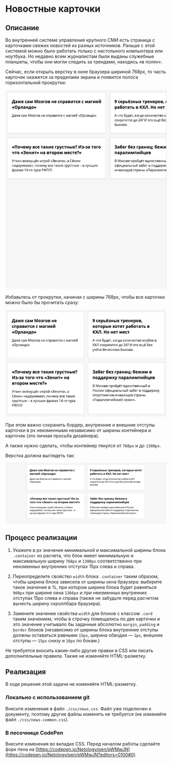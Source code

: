# Новостные карточки

## Описание
Во внутренней системе управления крупного СМИ есть страница с карточками свежих новостей из разных источников.
Раньше с этой системой можно было работать только с настольного компьютера или ноутбука. Но недавно всем журналистам были выданы служебные планшеты, чтобы они могли следить за трендами, находясь «в полях».

Сейчас, если открыть верстку в окне браузера шириной 768px, то часть карточек окажется за пределами экрана и появится полоса горизонтальной прокрутки:

![Horizontal scrollbar on the news block](../../sources/fluid-news-scrollbar.jpg)
 
Избавьтесь от прокрутки, начиная с ширины 768px, чтобы все карточки можно было бы прочитать сразу:

![the news block on a tablet](../../sources/fluid-news-tablet.jpg)

При этом важно сохранить бордер, внутренние и внешние отступы карточки в px неизменными независимо от ширины контейнера и карточек (это личная просьба дизайнера).

А также нужно сделать, чтобы контейнер тянулся от  `768px` и до `1300px`.

Верстка должна выглядеть так:

![the news block on a desktop](../../sources/fluid-news-desktop.jpg)

## Процесс реализации

1. Укажите в px значения минимальной и максимальной ширины блока `.container` из расчета, что блок имеет минимальную и максимальную ширину `768px` и `1300px` соответственно при неизменных внутренних отступах 15px слева и справа.

2. Переопределите свойство `width` блока `.container` таким образом, чтобы ширина блока зависела от ширины окна браузера: выберите такое значение в %, при котором ширина блока будет равняться `960px` при ширине окна `1366px` и при неизменных внутренних отступах 15px слева и справа (также не забудьте перед расчетом вычесть ширину скроллбара браузера). 

3. Замените значение свойства `width` для блоков с классом `.card` таким значением, чтобы в строчку помещались по две карточки и это значение учитывало бы заданные абсолютно `margin`, `padding` и `border` блоков
 (независимо от ширины блока внутренние отступы должны оставаться равными `15px`, ширина обводки &mdash; `1px`, внешние отступы &mdash; `15px` снизу и `10px` по бокам.)

Не требуется вносить какие-либо другие правки в CSS или писать дополнительные правила. Также не изменяйте HTML-разметку.

## Реализация

В ходе решения этой задачи не изменяйте HTML-разметку.

### Локально с использованием git

Внесите изменения в файл `./css/news.css`. Файл уже подключен к документу, поэтому другие файлы изменять не требуется (не изменяйте файл `./css/news-common.css`).

### В песочнице CodePen

Внесите изменения во вкладке CSS. Перед началом работы сделайте форк пена на [https://codepen.io/Netology/pen/pWMwJN](https://codepen.io/Netology/pen/pWMwJN?editors=0100#0)
